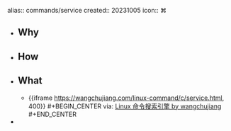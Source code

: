 alias:: commands/service
created:: 20231005
icon:: ⌘
- ## Why
- ## How
- ## What
  - {{iframe https://wangchujiang.com/linux-command/c/service.html, 400}}
    #+BEGIN_CENTER
    via: [Linux 命令搜索引擎 by wangchujiang](https://wangchujiang.com/linux-command/c/service.html)
    #+END_CENTER
-